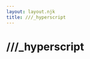 ```yaml
---
layout: layout.njk
title: ///_hyperscript
---
```


<div class="hero light full-width">
<div class="c">
<h1><span class="s1">/</span><span class="s2">/</span><span class="s3">/</span><span class="s4">_</span><span class="s1">h</span>yper<span class="s1">s</span>cript</h1>
</div>
</div>
